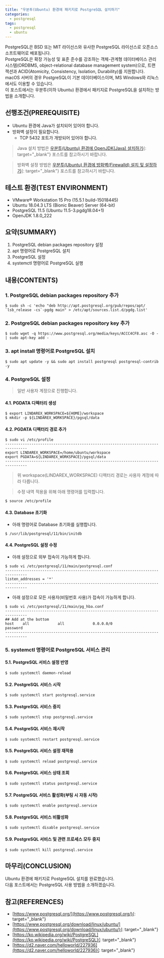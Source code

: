 ```yaml
---
title: "우분투(Ubuntu) 환경에 패키지로 PostgreSQL 설치하기"
categories: 
  - postgresql
tags: 
  - postgresql
  - ubuntu
---
```



PostgreSQL은 BSD 또는 MIT 라이선스와 유사한 PostgreSQL 라이선스로 오픈소스 소프트웨어로 배포됩니다. <br />
PostgreSQL은 확장 가능성 및 표준 준수를 강조하는 객체-관계형 데이터베이스 관리 시스템(ORDBMS, object-relational database management system)으로, 트랜잭션과 ACID(Atomicity, Consistency, Isolation, Durability)를 지원합니다. <br />
macOS 서버의 경우 PostgreSQL이 기본 데이터베이스이며, MS Windows와 리눅스에서도 이용할 수 있습니다. <br />
이 포스트에서는 우분투(이하 Ubuntu) 환경에서 패키지로 PostgreSQL을 설치하는 방법을 소개합니다.


## 선행조건(PREREQUISITE)
- Ubuntu 환경에 Java가 설치되어 있어야 합니다.
- 방화벽 설정이 필요합니다.
    + TCP 5432 포트가 개방되어 있어야 합니다.

> Java 설치 방법은 [우분투(Ubuntu) 환경에 OpenJDK(Java) 설치하기](https://lindarex.github.io/ubuntu/ubuntu-openjdk-installation/){: target="\_blank"} 포스트를 참고하시기 바랍니다.

> 방화벽 설정 방법은 [우분투(Ubuntu) 환경에 방화벽(Firewalld) 설치 및 설정하기](https://lindarex.github.io/ubuntu/ubuntu-firewalld-installation/){: target="\_blank"} 포스트를 참고하시기 바랍니다.


## 테스트 환경(TEST ENVIRONMENT)
- VMware® Workstation 15 Pro (15.5.1 build-15018445)
- Ubuntu 18.04.3 LTS (Bionic Beaver) Server (64-bit)
- PostgreSQL 11.5 (Ubuntu 11.5-3.pgdg18.04+1)
- OpenJDK 1.8.0_222


## 요약(SUMMARY)
1. PostgreSQL debian packages repository 설정
2. apt 명령어로 PostgreSQL 설치
3. PostgreSQL 설정
4. systemctl 명령어로 PostgreSQL 실행


## 내용(CONTENTS)
### 1. PostgreSQL debian packages repository 추가
```shell
$ sudo sh -c 'echo "deb http://apt.postgresql.org/pub/repos/apt/ `lsb_release -cs`-pgdg main" > /etc/apt/sources.list.d/pgdg.list'
```

### 2. PostgreSQL debian packages repository key 추가
```shell
$ sudo wget -q https://www.postgresql.org/media/keys/ACCC4CF8.asc -O - | sudo apt-key add -
```

### 3. apt install 명령어로 PostgreSQL 설치
```shell
$ sudo apt update -y && sudo apt install postgresql postgresql-contrib -y
```

### 4. PostgreSQL 설정

> 일반 사용자 계정으로 진행합니다.

#### 4.1. PGDATA 디렉터리 생성
```shell
$ export LINDAREX_WORKSPACE=${HOME}/workspace
$ mkdir -p ${LINDAREX_WORKSPACE}/pgsql/data
```

#### 4.2. PGDATA 디렉터리 경로 추가
```shell
$ sudo vi /etc/profile
--------------------------------------------------------------------------------
export LINDAREX_WORKSPACE=/home/ubuntu/workspace
export PGDATA=${LINDAREX_WORKSPACE}/pgsql/data
--------------------------------------------------------------------------------
```

> 위 workspace(LINDAREX_WORKSPACE) 디렉터리 경로는 사용자 계정에 따라 다릅니다.

> 수정 내역 적용을 위해 아래 명령어를 입력합니다.
```shell
$ source /etc/profile
```

#### 4.3. Database 초기화
- 아래 명령어로 Database 초기화를 실행합니다.

```shell
$ /usr/lib/postgresql/11/bin/initdb
```

#### 4.4. PostgreSQL 설정 수정
- 아래 설정으로 외부 접속이 가능하게 합니다.

```shell
$ sudo vi /etc/postgresql/11/main/postgresql.conf
--------------------------------------------------------------------------------
listen_addresses = '*'
--------------------------------------------------------------------------------
```

- 아래 설정으로 모든 사용자(비밀번호 사용)가 접속이 가능하게 합니다.

```shell
$ sudo vi /etc/postgresql/11/main/pg_hba.conf
--------------------------------------------------------------------------------
## Add at the bottom
host    all             all             0.0.0.0/0               password
--------------------------------------------------------------------------------
```

### 5. systemctl 명령어로 PostgreSQL 서비스 관리
#### 5.1. PostgreSQL 서비스 설정 반영
```shell
$ sudo systemctl daemon-reload
```

#### 5.2. PostgreSQL 서비스 시작
```shell
$ sudo systemctl start postgresql.service
```

#### 5.3. PostgreSQL 서비스 중지
```shell
$ sudo systemctl stop postgresql.service
```

#### 5.4. PostgreSQL 서비스 재시작
```shell
$ sudo systemctl restart postgresql.service
```

#### 5.5. PostgreSQL 서비스 설정 재적용
```shell
$ sudo systemctl reload postgresql.service
```

#### 5.6. PostgreSQL 서비스 상태 조회
```shell
$ sudo systemctl status postgresql.service
```

#### 5.7. PostgreSQL 서비스 활성화(부팅 시 자동 시작)
```shell
$ sudo systemctl enable postgresql.service
```

#### 5.8. PostgreSQL 서비스 비활성화
```shell
$ sudo systemctl disable postgresql.service
```

#### 5.9. PostgreSQL 서비스 및 관련 프로세스 모두 중지
```shell
$ sudo systemctl kill postgresql.service
```


## 마무리(CONCLUSION)
Ubuntu 환경에 패키지로 PostgreSQL 설치를 완료했습니다. <br />
다음 포스트에서는 PostgreSQL 사용 방법을 소개하겠습니다.


## 참고(REFERENCES)
- [https://www.postgresql.org/](https://www.postgresql.org/){: target="\_blank"}
- [https://www.postgresql.org/download/linux/ubuntu/](https://www.postgresql.org/download/linux/ubuntu/){: target="\_blank"}
- [https://ko.wikipedia.org/wiki/PostgreSQL](https://ko.wikipedia.org/wiki/PostgreSQL){: target="\_blank"}
- [https://d2.naver.com/helloworld/227936](https://d2.naver.com/helloworld/227936){: target="\_blank"}

